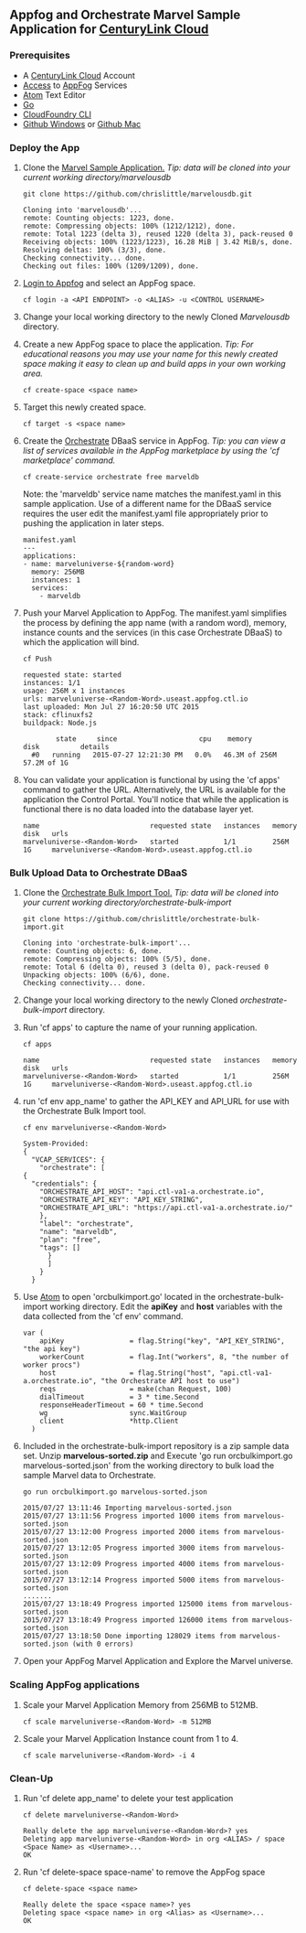 ## Appfog and Orchestrate Marvel Sample Application for [CenturyLink Cloud](//www.ctl.io)

### Prerequisites

* A [CenturyLink Cloud](//www.ctl.io) Account
* [Access](//www.ctl.io/knowledge-base/appfog/manage-appfog-membership/) to [AppFog](//www.ctl.io/appfog) Services
* [Atom](//atom.io) Text Editor
* [Go](//golang.org/dl/)
* [CloudFoundry CLI](//github.com/cloudfoundry/cli/releases)
* [Github Windows](//windows.github.com/) or [Github Mac](//mac.github.com/)

### Deploy the App

1. Clone the [Marvel Sample Application.](//github.com/chrislittle/marvelousdb)  *Tip: data will be cloned into your current working directory/marvelousdb*

    ```
    git clone https://github.com/chrislittle/marvelousdb.git
    ```

    ```
    Cloning into 'marvelousdb'...
    remote: Counting objects: 1223, done.
    remote: Compressing objects: 100% (1212/1212), done.
    remote: Total 1223 (delta 3), reused 1220 (delta 3), pack-reused 0
    Receiving objects: 100% (1223/1223), 16.28 MiB | 3.42 MiB/s, done.
    Resolving deltas: 100% (3/3), done.
    Checking connectivity... done.
    Checking out files: 100% (1209/1209), done.
    ```

2. [Login to Appfog](//www.ctl.io/knowledge-base/appfog/login-using-cf-cli/) and select an AppFog space.

    ```
    cf login -a <API ENDPOINT> -o <ALIAS> -u <CONTROL USERNAME>
    ```

3. Change your local working directory to the newly Cloned *Marvelousdb* directory.

4. Create a new AppFog space to place the application.  *Tip: For educational reasons you may use your name for this newly created space making it easy to clean up and build apps in your own working area.*

    ```
    cf create-space <space name>
    ```

5. Target this newly created space.

    ```
    cf target -s <space name>
    ```

6. Create the [Orchestrate](//orchestrate.io) DBaaS service in AppFog.  *Tip: you can view a list of services available in the AppFog marketplace by using the 'cf marketplace' command.*

    ```
    cf create-service orchestrate free marveldb
    ```

    Note: the 'marveldb' service name matches the manifest.yaml in this sample application.  Use of a different name for the DBaaS service requires the user edit the manifest.yaml file appropriately prior to pushing the application in later steps.

    ```
    manifest.yaml
    ---
    applications:
    - name: marveluniverse-${random-word}
      memory: 256MB
      instances: 1
      services:
        - marveldb
    ```

7. Push your Marvel Application to AppFog.  The manifest.yaml simplifies the process by defining the app name (with a random word), memory, instance counts and the services (in this case Orchestrate DBaaS) to which the application will bind.

    ```
    cf Push
    ```

    ```
    requested state: started
    instances: 1/1
    usage: 256M x 1 instances
    urls: marveluniverse-<Random-Word>.useast.appfog.ctl.io
    last uploaded: Mon Jul 27 16:20:50 UTC 2015
    stack: cflinuxfs2
    buildpack: Node.js

            state     since                    cpu    memory          disk          details
      #0   running   2015-07-27 12:21:30 PM   0.0%   46.3M of 256M   57.2M of 1G
    ```

8. You can validate your application is functional by using the 'cf apps' command to gather the URL.  Alternatively, the URL is available for the application the Control Portal. You'll notice that while the application is functional there is no data loaded into the database layer yet.

    ```
    name                           requested state   instances   memory   disk   urls
    marveluniverse-<Random-Word>   started           1/1         256M     1G     marveluniverse-<Random-Word>.useast.appfog.ctl.io
    ```

### Bulk Upload Data to Orchestrate DBaaS

1. Clone the [Orchestrate Bulk Import Tool.](//github.com/chrislittle/orchestrate-bulk-import.git) *Tip: data will be cloned into your current working directory/orchestrate-bulk-import*

    ```
    git clone https://github.com/chrislittle/orchestrate-bulk-import.git
    ```

    ```
    Cloning into 'orchestrate-bulk-import'...
    remote: Counting objects: 6, done.
    remote: Compressing objects: 100% (5/5), done.
    remote: Total 6 (delta 0), reused 3 (delta 0), pack-reused 0
    Unpacking objects: 100% (6/6), done.
    Checking connectivity... done.
    ```

2. Change your local working directory to the newly Cloned *orchestrate-bulk-import* directory.

3. Run 'cf apps' to capture the name of your running application.

    ```
    cf apps
    ```

    ```
    name                           requested state   instances   memory   disk   urls
    marveluniverse-<Random-Word>   started           1/1         256M     1G     marveluniverse-<Random-Word>.useast.appfog.ctl.io
    ```

4. run 'cf env app_name' to gather the API_KEY and API_URL for use with the Orchestrate Bulk Import tool.

    ```
    cf env marveluniverse-<Random-Word>
    ```

    ```
    System-Provided:
    {
      "VCAP_SERVICES": {
        "orchestrate": [
    {
      "credentials": {
        "ORCHESTRATE_API_HOST": "api.ctl-va1-a.orchestrate.io",
        "ORCHESTRATE_API_KEY": "API_KEY_STRING",
        "ORCHESTRATE_API_URL": "https://api.ctl-va1-a.orchestrate.io/"
        },
        "label": "orchestrate",
        "name": "marveldb",
        "plan": "free",
        "tags": []
          }
          ]
        }
      }
    ```

5. Use [Atom](//atom.io) to open 'orcbulkimport.go' located in the orchestrate-bulk-import working directory. Edit the **apiKey** and **host** variables with the data collected from the 'cf env' command.  

      ```
      var (
	      apiKey                = flag.String("key", "API_KEY_STRING", "the api key")
	      workerCount           = flag.Int("workers", 8, "the number of worker procs")
	      host                  = flag.String("host", "api.ctl-va1-a.orchestrate.io", "the Orchestrate API host to use")
	      reqs                  = make(chan Request, 100)
	      dialTimeout           = 3 * time.Second
	      responseHeaderTimeout = 60 * time.Second
	      wg                    sync.WaitGroup
	      client                *http.Client
        )
    ```

6. Included in the orchestrate-bulk-import repository is a zip sample data set.  Unzip **marvelous-sorted.zip** and Execute 'go run orcbulkimport.go marvelous-sorted.json' from the working directory to bulk load the sample Marvel data to Orchestrate.  

    ```
    go run orcbulkimport.go marvelous-sorted.json
    ```

    ```
    2015/07/27 13:11:46 Importing marvelous-sorted.json
    2015/07/27 13:11:56 Progress imported 1000 items from marvelous-sorted.json
    2015/07/27 13:12:00 Progress imported 2000 items from marvelous-sorted.json
    2015/07/27 13:12:05 Progress imported 3000 items from marvelous-sorted.json
    2015/07/27 13:12:09 Progress imported 4000 items from marvelous-sorted.json
    2015/07/27 13:12:14 Progress imported 5000 items from marvelous-sorted.json
    .......
    2015/07/27 13:18:49 Progress imported 125000 items from marvelous-sorted.json
    2015/07/27 13:18:49 Progress imported 126000 items from marvelous-sorted.json
    2015/07/27 13:18:50 Done importing 128029 items from marvelous-sorted.json (with 0 errors)
    ```

7.  Open your AppFog Marvel Application and Explore the Marvel universe.

### Scaling AppFog applications

1. Scale your Marvel Application Memory from 256MB to 512MB.

    ```
    cf scale marveluniverse-<Random-Word> -m 512MB
    ```

2. Scale your Marvel Application Instance count from 1 to 4.

    ```
    cf scale marveluniverse-<Random-Word> -i 4
    ```

### Clean-Up

1. Run 'cf delete app_name' to delete your test application

    ```
    cf delete marveluniverse-<Random-Word>
    ```

    ```
    Really delete the app marveluniverse-<Random-Word>? yes
    Deleting app marveluniverse-<Random-Word> in org <ALIAS> / space <Space Name> as <Username>...
    OK
    ```

2. Run 'cf delete-space space-name' to remove the AppFog space

    ```
    cf delete-space <space name>
    ```

    ```
    Really delete the space <space name>? yes
    Deleting space <space name> in org <Alias> as <Username>...
    OK
    ```

